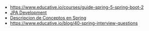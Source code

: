 * https://www.educative.io/courses/guide-spring-5-spring-boot-2
* [JPA Development](https://www.educative.io/courses/software-architecture-in-java-design-development)
* [Descripcion de Conceptos en Spring](https://www.educative.io/blog/spring-framework-tutorial)
* https://www.educative.io/blog/40-spring-interview-questions




